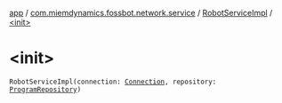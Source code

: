 [app](../../index.md) / [com.miemdynamics.fossbot.network.service](../index.md) / [RobotServiceImpl](index.md) / [&lt;init&gt;](./-init-.md)

# &lt;init&gt;

`RobotServiceImpl(connection: `[`Connection`](../../com.miemdynamics.fossbot.network.connection/-connection/index.md)`, repository: `[`ProgramRepository`](../../com.miemdynamics.fossbot.data.repo/-program-repository/index.md)`)`
